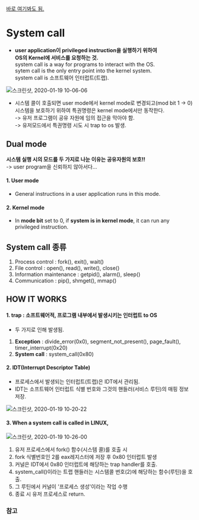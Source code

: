 
[바로 여기봐도 됨.](https://duksoo.tistory.com/entry/System-call-%EB%93%B1%EB%A1%9D-%EC%88%9C%EC%84%9C)  

# System call  
  * **user application이 privileged instruction을 실행하기 위하여  
  OS의 Kernel에 서비스를 요청하는 것.**  
  system call is a way for programs to interact with the OS.  
  sytem call is the only entry point into the kernel system.  
  system call is 소프트웨어 인터럽트(트랩).  
  
  
  ![스크린샷, 2020-01-19 10-06-06](https://user-images.githubusercontent.com/34915108/72672796-5b0ed380-3aa3-11ea-9582-17e7e97a1dea.png)

  * 시스템 콜이 호출되면 user mode에서 kernel mode로 변경되고(mod bit 1 -> 0)  
  시스템을 보호하기 위하여 특권명령은 kernel mode에서만 동작한다.  
  -> 유저 프로그램이 공유 자원에 임의 접근을 막아야 함.  
  -> 유저모드에서 특권명령 시도 시 trap to os 발생.  
  

## Dual mode  
  **시스템 실행 시의 모드를 두 가지로 나눈 이유는 공유자원의 보호!!**  
  -> user program을 신뢰하지 않아서다...  
  
#### 1. User mode  
  * General instructions in a user application runs in this mode.  
#### 2. Kernel mode  
  * In **mode bit** set to 0, if **system is in kernel mode**, it can run any privileged instruction.  
  
## System call 종류  

1. Process control : fork(), exit(), wait()  
2. File control : open(), read(), write(), close()  
3. Information maintenance : getpid(), alarm(), sleep()  
4. Communication : pip(), shmget(), mmap()  

## HOW IT WORKS  

#### 1. trap : 소프트웨어적, 프로그램 내부에서 발생시키는 인터럽트 to OS  
  * 두 가지로 인해 발생됨.  
1) **Exception** : divide_error(0x0), segment_not_present(), page_fault(), timer_interrupt(0x20)
2) **System call** : system_call(0x80)  

#### 2. IDT(Interrupt Descriptor Table)  
  * 프로세스에서 발생되는 인터럽트(트랩)은 IDT에서 관리됨.  
  * IDT는 소프트웨어 인터럽트 식별 번호와 그것의 핸들러(서비스 루틴)의 매핑 정보 저장.  
  
![스크린샷, 2020-01-19 10-20-22](https://user-images.githubusercontent.com/34915108/72672907-521f0180-3aa5-11ea-9ab2-981012733b84.png)

#### 3. When a system call is called in LINUX,  

![스크린샷, 2020-01-19 10-26-00](https://user-images.githubusercontent.com/34915108/72672950-1df81080-3aa6-11ea-8e3d-91298cd5125e.png)

 1) 유저 프로세스에서 fork() 함수(시스템 콜)를 호출 시  
 2) fork 식별번호인 2를 eax레지스터에 저장 후 0x80 인터럽트 발생  
 3) 커널은 IDT에서 0x80 인터럽트에 해당하는 trap handler를 호출.  
 4) system_call()이라는 트랩 핸들러는 시스템콜 번호(2)에 해당하는 함수(루틴)을 호출.  
 5) 그 루틴에서 커널이 '프로세스 생성'이라는 작업 수행  
 6) 종료 시 유저 프로세스로 return.  
 
 


###  참고  

